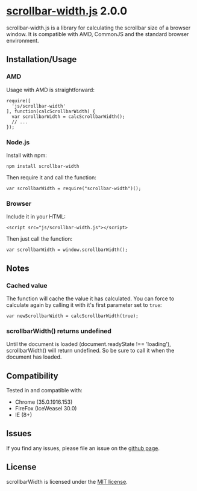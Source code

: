 # [scrollbar-width.js](https://github.com/olmokramer/scrollbar-width.js) 2.0.0

scrollbar-width.js is a library for calculating the scrollbar size of a browser window. It is compatible with AMD, CommonJS and the standard browser environment.

## Installation/Usage

### AMD

Usage with AMD is straightforward:

```
require([
  'js/scrollbar-width'
], function(calcScrollbarWidth) {
  var scrollbarWidth = calcScrollbarWidth();
  // ...
});
```

### Node.js

Install with npm:

```
npm install scrollbar-width
```

Then require it and call the function:

```
var scrollbarWidth = require("scrollbar-width")();
```

### Browser

Include it in your HTML:

```
<script src="js/scrollbar-width.js"></script>
```

Then just call the function:

```
var scrollbarWidth = window.scrollbarWidth();
```

## Notes

### Cached value

The function will cache the value it has calculated. You can force to calculate again by calling it with it's first parameter set to `true`:

```
var newScrollbarWidth = calcScrollbarWidth(true);
```

### scrollbarWidth() returns undefined

Until the document is loaded (document.readyState !== 'loading'), scrollbarWidth() will return undefined. So be sure to call it when the document has loaded.

## Compatibility

Tested in and compatible with:
- Chrome (35.0.1916.153)
- FireFox (IceWeasel 30.0)
- IE (8+)

## Issues

If you find any issues, please file an issue on the
[github page](https://github.com/olmokramer/scrollbar-width.js/issues).

## License

scrollbarWidth is licensed under the [MIT license](LICENSE).

